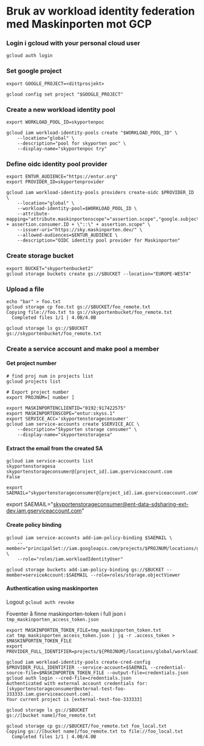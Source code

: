 # Bruk av workload identity federation med Maskinporten mot GCP



### Login i gcloud with your personal cloud user

```
gcloud auth login
```

### Set google project

```
export GOOGLE_PROJECT=<dittprosjekt>
```

```
gcloud config set project "$GOOGLE_PROJECT"
```


### Create a new workload identity pool

```
export WORKLOAD_POOL_ID=skyportenpoc

gcloud iam workload-identity-pools create "$WORKLOAD_POOL_ID" \
    --location="global" \
    --description="pool for skyporten poc" \
    --display-name="skyportenpoc try"
```

### Define oidc identity pool provider

```
export ENTUR_AUDIENCE="https://entur.org"
export PROVIDER_ID=skyportenprovider

gcloud iam workload-identity-pools providers create-oidc $PROVIDER_ID \
    --location="global" \
    --workload-identity-pool=$WORKLOAD_POOL_ID \
    --attribute-mapping="attribute.maskinportenscope"="assertion.scope","google.subject"="assertion.consumer.ID","attribute.clientaccess"="\"client::\" + assertion.consumer.ID + \"::\" + assertion.scope" \
    --issuer-uri="https://sky.maskinporten.dev/" \
    --allowed-audiences=$ENTUR_AUDIENCE \
    --description="OIDC identity pool provider for Maskinporten"

```

### Create storage bucket

```
export BUCKET="skyportenbucket2"
gcloud storage buckets create gs://$BUCKET --location="EUROPE-WEST4"
```

### Upload a file

```
echo "bar" > foo.txt
gcloud storage cp foo.txt gs://$BUCKET/foo_remote.txt
Copying file://foo.txt to gs://skyportenbucket/foo_remote.txt
  Completed files 1/1 | 4.0B/4.0B

gcloud storage ls gs://$BUCKET
gs://skyportenbucket/foo_remote.txt
```

### Create a service account and make pool a member

#### Get project number

```
# find proj num in projects list
gcloud projects list

# Export project number
export PROJNUM=[ number ]
```

```
export MASKINPORTENCLIENTID="0192:917422575"
export MASKINPORTENSCOPE="entur:skyss.1"
export SERVICE_ACC='skyportenstorageconsumer'
gcloud iam service-accounts create $SERVICE_ACC \
    --description="Skyporten storage consumer" \
    --display-name="skyportenstoragesa"
```

#### Extract the email from the created SA

```
gcloud iam service-accounts list
skyportenstoragesa                         skyportenstorageconsumer@[project_id].iam.gserviceaccount.com        False

export SAEMAIL="skyportenstorageconsumer@[project_id].iam.gserviceaccount.com"
```

export SAEMAIL="skyportenstorageconsumer@ent-data-sdsharing-ext-dev.iam.gserviceaccount.com"


#### Create policy binding

```
gcloud iam service-accounts add-iam-policy-binding $SAEMAIL \
    --member="principalSet://iam.googleapis.com/projects/$PROJNUM/locations/global/workloadIdentityPools/$WORKLOAD_POOL_ID/attribute.clientaccess/client::$MASKINPORTENCLIENTID::$MASKINPORTENSCOPE" \
    --role="roles/iam.workloadIdentityUser"
```

```
gcloud storage buckets add-iam-policy-binding gs://$BUCKET --member=serviceAccount:$SAEMAIL --role=roles/storage.objectViewer

```

#### Authentication using maskinporten

Logout
`gcloud auth revoke`

Foventer å finne maskinporten-token i full json i `tmp_maskinporten_access_token.json`

```
export MASKINPORTEN_TOKEN_FILE=tmp_maskinporten_token.txt 
cat tmp_maskinporten_access_token.json | jq -r .access_token > $MASKINPORTEN_TOKEN_FILE
export PROVIDER_FULL_IDENTIFIER=projects/${PROJNUM}/locations/global/workloadIdentityPools/$WORKLOAD_POOL_ID/providers/${PROVIDER_ID}

gcloud iam workload-identity-pools create-cred-config $PROVIDER_FULL_IDENTIFIER --service-account=$SAEMAIL --credential-source-file=$MASKINPORTEN_TOKEN_FILE --output-file=credentials.json
gcloud auth login --cred-file=credentials.json
Authenticated with external account credentials for: [skyportenstorageconsumer@external-test-foo-333333.iam.gserviceaccount.com].
Your current project is [external-test-foo-333333]

gcloud storage ls gs://$BUCKET 
gs://[bucket name]/foo_remote.txt

gcloud storage cp gs://$BUCKET/foo_remote.txt foo_local.txt 
Copying gs://[bucket name]/foo_remote.txt to file://foo_local.txt
  Completed files 1/1 | 4.0B/4.0B    

```